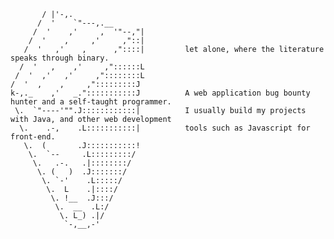    
           / |'-,.
          /  '    `"---,.__
         /  '    ,'     ,  '"--,"|                     
        /  '    ,     ,'     ,"::|
       /  '   ,'    ,      ,"::::|         let alone, where the literature speaks through binary.
      /  '   ,    ,'     ,"::::::L         
     /  '  ,'   ,'     ,"::::::::L           
    /  '  ,    ,     ,":::::::::J          
    k-,._    ,'   _.":::::::::::J          A web application bug bounty hunter and a self-taught programmer.  
     \.  `"----'"".J::::::::::::|          I usually build my projects with Java, and other web development
      \.    .-,    .L:::::::::::|          tools such as Javascript for front-end. 
       \.  (       .J:::::::::::!
        \.  `--     .L:::::::::/
         \.   .-.   .|::::::::/
          \. (   )  .J:::::::/
           \. `-'    .L:::::/
            \.  L    .|::::/
             \. !__  .J:::/
              \.  __  .L:/
               \. L_) .|/
                `-,__,-'  
